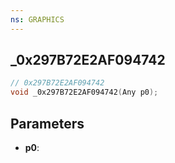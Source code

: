 ```yaml
---
ns: GRAPHICS
---
```

## _0x297B72E2AF094742

```c
// 0x297B72E2AF094742
void _0x297B72E2AF094742(Any p0);
```

## Parameters
* **p0**:
